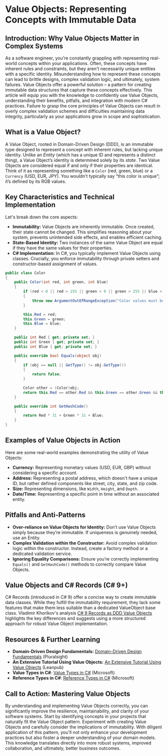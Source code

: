 # Value Objects: Representing Concepts with Immutable Data

## Introduction: Why Value Objects Matter in Complex Systems

As a software engineer, you're constantly grappling with representing real-world concepts within your applications. Often, these concepts have inherent rules and constraints, but they aren't necessarily unique entities with a specific identity. Misunderstanding how to represent these concepts can lead to brittle designs, complex validation logic, and ultimately, system failures. Value Objects offer a powerful solution – a pattern for creating immutable data structures that capture these concepts effectively. This article will equip you with the knowledge to confidently use Value Objects, understanding their benefits, pitfalls, and integration with modern C# practices. Failure to grasp the core principles of Value Objects can result in overly complex validation schemes and difficulties maintaining data integrity, particularly as your applications grow in scope and sophistication.

## What is a Value Object?

A Value Object, rooted in Domain-Driven Design (DDD), is an immutable type designed to represent a concept with inherent rules, but lacking unique identity. Unlike an _Entity_ (which has a unique ID and represents a distinct thing), a Value Object’s identity is determined solely by its _state_. Two Value Objects are considered equal if and only if their properties are identical. Think of it as representing something like a `Color` (red, green, blue) or a `Currency` (USD, EUR, JPY). You wouldn’t typically say “this color is unique”; it’s defined by its RGB values.

## Key Characteristics and Technical Implementation

Let's break down the core aspects:

- **Immutability:** Value Objects are inherently immutable. Once created, their state cannot be changed. This simplifies reasoning about your system, prevents unintended side effects, and enables efficient caching.
- **State-Based Identity:** Two instances of the same Value Object are equal if they have the same values for their properties.
- **C# Implementation:** In C#, you typically implement Value Objects using classes. Crucially, you enforce immutability through private setters and constructor-based assignment of values.

```csharp
public class Color
{
    public Color(int red, int green, int blue)
    {
        if (red < 0 || red > 255 || green < 0 || green > 255 || blue < 0 || blue > 255)
        {
            throw new ArgumentOutOfRangeException("Color values must be between 0 and 255.");
        }

        this.Red = red;
        this.Green = green;
        this.Blue = blue;
    }

    public int Red { get; private set; }
    public int Green { get; private set; }
    public int Blue { get; private set; }

    public override bool Equals(object obj)
    {
        if (obj == null || GetType() != obj.GetType())
        {
            return false;
        }

        Color other = (Color)obj;
        return this.Red == other.Red && this.Green == other.Green && this.Blue == other.Blue;
    }

    public override int GetHashCode()
    {
        return Red * 31 + Green * 31 + Blue;
    }
}
```

## Examples of Value Objects in Action

Here are some real-world examples demonstrating the utility of Value Objects:

- **Currency:** Representing monetary values (USD, EUR, GBP) without considering a specific account.
- **Address:** Representing a postal address, which doesn't have a unique ID, but rather defined components like street, city, state, and zip code.
- **Size:** Representing dimensions, like `Width`, `Height`, and `Depth`.
- **Date/Time:** Representing a specific point in time without an associated entity.

## Pitfalls and Anti-Patterns

- **Over-reliance on Value Objects for Identity:** Don’t use Value Objects simply because they’re immutable. If uniqueness is genuinely needed, use an Entity.
- **Complex Validation within the Constructor:** Avoid complex validation logic within the constructor. Instead, create a factory method or a dedicated validation service.
- **Ignoring Equality Comparisons:** Ensure you’re correctly implementing `Equals()` and `GetHashCode()` methods to correctly compare Value Objects.

## Value Objects and C# Records (C# 9+)

C# Records (introduced in C# 9) offer a concise way to create immutable data classes. While they fulfill the immutability requirement, they lack some features that make them less suitable than a dedicated ValueObject base class. Vladimir Khorikov's analysis [C# 9 Records as DDD Value Objects](https://enterprisecraftsmanship.com/posts/csharp-records-value-objects/) highlights the key differences and suggests using a more structured approach for robust Value Object implementation.

## Resources & Further Learning

- **Domain-Driven Design Fundamentals:** [Domain-Driven Design Fundamentals](https://www.pluralsight.com/courses/domain-driven-design-fundamentals) (Pluralsight)
- **An Extensive Tutorial Using Value Objects:** [An Extensive Tutorial Using Value Objects](https://leanpub.com/tdd-ebook/read#leanpub-auto-value-objects) (Leanpub)
- **Value Types in C#**: [Value Types in C#](https://docs.microsoft.com/en-us/dotnet/csharp/language-reference/builtin-types/value-types) (Microsoft)
- **Reference Types in C#**: [Reference Types in C#](https://docs.microsoft.com/en-us/dotnet/csharp/language-reference/keywords/reference-types) (Microsoft)

## Call to Action: Mastering Value Objects

By understanding and implementing Value Objects correctly, you can significantly improve the resilience, maintainability, and clarity of your software systems. Start by identifying concepts in your projects that naturally fit the Value Object pattern. Experiment with creating Value Objects and carefully consider the implications of immutability. With diligent application of this pattern, you'll not only enhance your development practices but also foster a deeper understanding of your domain models. This knowledge translates directly into more robust systems, improved collaboration, and ultimately, better business outcomes.
